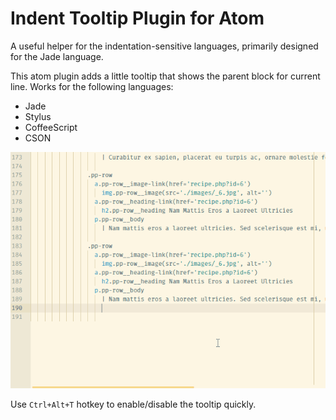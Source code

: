 # Indent Tooltip Plugin for Atom

A useful helper for the indentation-sensitive languages, primarily designed for the Jade language.

This atom plugin adds a little tooltip that shows the parent block for current line. Works for the following languages:

- Jade
- Stylus
- CoffeeScript
- CSON

![Indent Tooltip Animation](indentation-tooltip-animation.gif)

Use `Ctrl+Alt+T` hotkey to enable/disable the tooltip quickly.
